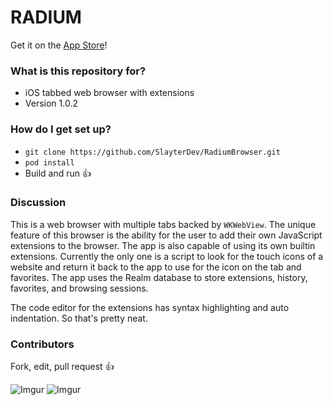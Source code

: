 # RADIUM #

Get it on the [App Store](https://itunes.apple.com/us/app/radium-web-browser/id1274491203?mt=8)!

### What is this repository for? ###

* iOS tabbed web browser with extensions
* Version 1.0.2

### How do I get set up? ###

* `git clone https://github.com/SlayterDev/RadiumBrowser.git`
* `pod install`
* Build and run :+1:

### Discussion ###

This is a web browser with multiple tabs backed by `WKWebView`. The unique feature of this browser is the ability for the user to add their own JavaScript extensions to the browser. The app is also capable of using its own builtin extensions. Currently the only one is a script to look for the touch icons of a website and return it back to the app to use for the icon on the tab and favorites. The app uses the Realm database to store extensions, history, favorites, and browsing sessions.

The code editor for the extensions has syntax highlighting and auto indentation. So that's pretty neat.

### Contributors ###

Fork, edit, pull request :+1:

![Imgur](http://i.imgur.com/bMQuwAE.png) ![Imgur](http://i.imgur.com/Wjro36A.png)
